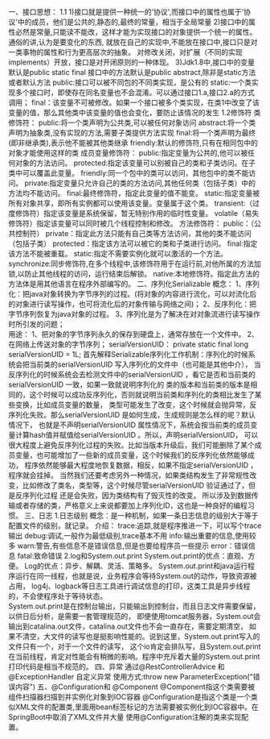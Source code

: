一、接口思想：
   1.1
     1)接口就是提供一种统一的'协议',而接口中的属性也属于'协议'中的成员，他们是公共的,静态的,最终的常量，相当于全局常量
     2)接口中的属性必然是常量,只能读不能改，这样才能为实现接口的对象提供一个统一的属性。通俗的讲,认为是要变化的东西,
       就放在自己的实现中,不能放在接口中,接口只是对一类事物的属性和行为更高层次的抽象。
       对修改关闭，对扩展（不同的实现implements）开放，接口是对开闭原则的一种体现。
     3)Jdk1.8中,接口中的变量默认是public static final
                接口中的方法默认是public abstract,除非是static方法或者默认方法
       public:接口可以被不同包的不同类实现，是公有的
       static:一个类实现多个接口时，即使存在同名变量也不会混淆。可以通过接口1.a,接口2.a的方式调用；
       final：该变量不可被修改。如果一个接口被多个类实现，在类1中改变了该变量的值，那么其他类中该变量的值也会变化，要防止该情况的发生
    1.2修饰符
        类修饰符：
	        public:将一个类声明为公共类,可以被任何对象访问
	        abstract:将一个类声明为抽象类,没有实现的方法,需要子类提供方法实现
	        final:将一个类声明为最终(即非继承类),表示他不能被其他类继承
	        friendly:默认的修饰符,只有在相同包中的对象才能使用这样的类
		成员变量修饰符：
			public:指定变量为公共的,他可以被任何对象的方法访问。
			protected:指定该变量可以别被自己的类和子类访问。在子类中可以覆盖此变量。
			friendly:同一个包中的类可以访问，其他包中的类不能访问。
			private:指定变量只允许自己的类的方法访问,其他任何类（包括子类）中的方法均不能访问。
			final:最终修饰符，指定此变量的值不能变。
			static:指定变量被所有对象共享，即所有实例都可以使用该变量。变量属于这个类。
			transient:（过度修饰符）指定该变量是系统保留，暂无特别作用的临时性变量。
			volatile（易失修饰符）指定该变量可以同时被几个线程控制和修改。
		方法修饰符：
			public：（公共控制符）
			private：指定此方法只能有自己类等方法访问，其他的类不能访问（包括子类）
			protected：指定该方法可以被它的类和子类进行访问。
			final:指定该方法不能被重载。
			static:指定不需要实例化就可以激活的一个方法。
			synchronize:同步修饰符,在多个线程中,该修饰符用于在运行前,对他所属的方法加锁,以防止其他线程的访问，运行结束后解锁。
			native:本地修饰符。指定此方法的方法体是用其他语言在程序外部编写的。
二、序列化Serializable
	概念：
		1、序列化：把java对象转换为字节序列的过程。(将对象的内容进行流化，可以对流化后的对象进行读写操作，也可将流化后的对象传输与网络之间)；
		2、反序列化：把字节序列恢复为java对象的过程。
		3、序列化是为了解决在对对象流进行读写操作时所引发的问题；  	
	用途：
		1、把对象的字节序列永久的保存到硬盘上，通常存放在一个文件中。
		2、在网络上传送对象的字节序列；
	serialVersionUID：
	private static final long serialVersionUID = 1L;
	首先解释Serializable序列化工作机制：序列化的时候系统会把当前类的serialVersionUID 写入序列化的文件中（也可能是其他中介），
	当反序列化的时候系统会去检测文件中的serialVersionUID ，看它是否和当前类的serialVersionUID 一致，如果一致就说明序列化的
	类的版本和当前类的版本是相同的，这个时候可以成功反序列化，否则就说明当前类和序列化的类相比发生了某些变换，比如成员变量的数量，
	类型可能发生了改变，这个时候就会抛异常，反序列化失败。那么serialVersionUID 是如何生成，生成规则是怎么样的呢？默认情况下，
	也就是不声明serialVersionUID 属性情况下，系统会按当前类的成员变量计算hash值并赋值给serialVersionUID 。所以，声明serialVersionUID，
	可以很大程度上避免反序列化过程的失败。比如当版本升级后，我们可能删除了某个成员变量，也可能增加了一些新的成员变量，这个时候我们的反序列化依然能够成功，
	程序依然能够最大程度地恢复数据，相反，如果不指定serialVersionUID ，程序就会挂掉。
	当然我们还要考虑另外一种情况，如果类结构发生了非常规性改变，比如修改了类名，类型等，这个时候尽管serialVersionUID 验证通过了，但是反序列化过程
	还是会失败，因为类结构有了毁灭性的改变。
	所以涉及到数据传输或者存储的类，严格意义上来说都要加上序列化ID，这也是一种良好的编程习惯。
三、日志
	1.日志级别
	概念：是一种机制，如果一条日志信息的级别大于等于配置文件的级别，就记录。
	介绍：
		trace:追踪,就是程序推进一下，可以写个trace输出
		debug:调试,一般作为最低级别,trace基本不用
		info:输出重要的信息,使用较多
		warn:警告,有些信息不是错误信息,但是也要给程序员一些提示
		error：错误信息
		fatal:致命错误
    2.log和System.out.print
        System.out.print的优点：直观、方便。
        Log的优点：异步、解耦、灵活、策略多。
        System.out.print和java运行程序运行在同一线程，也就是说，业务程序会等待System.out的动作，导致资源被占用，
        log4j、logback等日志工具进行调试信息的打印，这类工具是异步线程的，不会使程序处于等待状态。        
        System.out.print是在控制台输出，只能输出到控制台，而且日志文件需要保留，以供日后分析，是需要一套管理规范的，
        即便使用tomcat服务器，System.out会输出到catalina.out文件，catalina.out文件也不会一直存在，需要定期清空，
        如果不清空，大文件的读写也是挺影响性能的。说到这里，System.out.print写入的文件只有一个，对于一个文件的读写，
        这个io肯定会排队写，且System.out.print在当前线程，肯定对性能会有稍微的影响。程序中充斥着大量的System.out.print打印代码是相当不规范的。
四、异常
    通过@RestControllerAdvice 和 @ExceptionHandler 自定义异常
    使用方式:throw new ParameterException("错误内容")
五、@Configuration和 @Component
    @Component指这个类需要被组件扫描器扫描到并实例化对象到IOC容器
    @Configuration是指这个类是一个类似XML文件的配置类,里面用bean标签标记的方法需要被实例化到IOC容器中。在SpringBoot中取消了XML文件并大量
    使用@Configuration注解的类来实现配置。
    